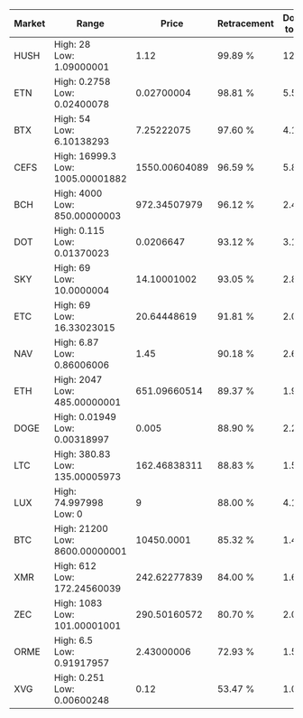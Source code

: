 | Market | Range | Price| Retracement | Doubles to 50% |
| --- | --- | --- | --- | --- |
| HUSH | High: 28<br />Low: 1.09000001 | 1.12 | 99.89 % | 12.99 |
| ETN | High: 0.2758<br />Low: 0.02400078 | 0.02700004 | 98.81 % | 5.55 |
| BTX | High: 54<br />Low: 6.10138293 | 7.25222075 | 97.60 % | 4.14 |
| CEFS | High: 16999.3<br />Low: 1005.00001882 | 1550.00604089 | 96.59 % | 5.81 |
| BCH | High: 4000<br />Low: 850.00000003 | 972.34507979 | 96.12 % | 2.49 |
| DOT | High: 0.115<br />Low: 0.01370023 | 0.0206647 | 93.12 % | 3.11 |
| SKY | High: 69<br />Low: 10.0000004 | 14.10001002 | 93.05 % | 2.80 |
| ETC | High: 69<br />Low: 16.33023015 | 20.64448619 | 91.81 % | 2.07 |
| NAV | High: 6.87<br />Low: 0.86006006 | 1.45 | 90.18 % | 2.67 |
| ETH | High: 2047<br />Low: 485.00000001 | 651.09660514 | 89.37 % | 1.94 |
| DOGE | High: 0.01949<br />Low: 0.00318997 | 0.005 | 88.90 % | 2.27 |
| LTC | High: 380.83<br />Low: 135.00005973 | 162.46838311 | 88.83 % | 1.59 |
| LUX | High: 74.997998<br />Low: 0 | 9 | 88.00 % | 4.17 |
| BTC | High: 21200<br />Low: 8600.00000001 | 10450.0001 | 85.32 % | 1.43 |
| XMR | High: 612<br />Low: 172.24560039 | 242.62277839 | 84.00 % | 1.62 |
| ZEC | High: 1083<br />Low: 101.00001001 | 290.50160572 | 80.70 % | 2.04 |
| ORME | High: 6.5<br />Low: 0.91917957 | 2.43000006 | 72.93 % | 1.53 |
| XVG | High: 0.251<br />Low: 0.00600248 | 0.12 | 53.47 % | 1.07 |
